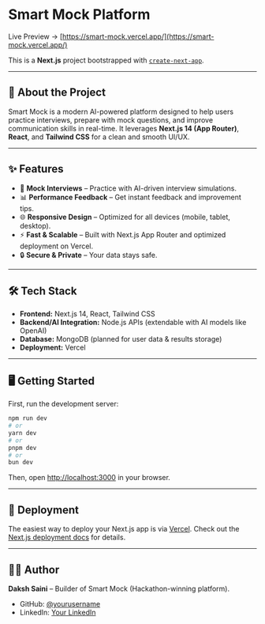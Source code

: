 # Smart Mock Platform

Live Preview → [https://smart-mock.vercel.app/](https://smart-mock.vercel.app/)

This is a **Next.js** project bootstrapped with [`create-next-app`](https://github.com/vercel/next.js/tree/canary/packages/create-next-app).

---

## 🚀 About the Project
Smart Mock is a modern AI-powered platform designed to help users practice interviews, prepare with mock questions, and improve communication skills in real-time.
It leverages **Next.js 14 (App Router)**, **React**, and **Tailwind CSS** for a clean and smooth UI/UX.

---

## ✨ Features
- 🎤 **Mock Interviews** – Practice with AI-driven interview simulations.
- 📊 **Performance Feedback** – Get instant feedback and improvement tips.
- 🌐 **Responsive Design** – Optimized for all devices (mobile, tablet, desktop).
- ⚡ **Fast & Scalable** – Built with Next.js App Router and optimized deployment on Vercel.
- 🔒 **Secure & Private** – Your data stays safe.

---

## 🛠️ Tech Stack
- **Frontend:** Next.js 14, React, Tailwind CSS
- **Backend/AI Integration:** Node.js APIs (extendable with AI models like OpenAI)
- **Database:** MongoDB (planned for user data & results storage)
- **Deployment:** Vercel

---

## 🖥️ Getting Started

First, run the development server:

```bash
npm run dev
# or
yarn dev
# or
pnpm dev
# or
bun dev
```

Then, open [http://localhost:3000](http://localhost:3000) in your browser.

---

## 🚀 Deployment

The easiest way to deploy your Next.js app is via [Vercel](https://vercel.com/new?utm_medium=default-template&utm_source=create-next-app).
Check out the [Next.js deployment docs](https://nextjs.org/docs/app/building-your-application/deploying) for details.

---

## 👨‍💻 Author
**Daksh Saini** – Builder of Smart Mock (Hackathon-winning platform).
- GitHub: [@yourusername](https://github.com/iamdakshsainii)
- LinkedIn: [Your LinkedIn](https://linkedin.com/in/daksh-saini)
